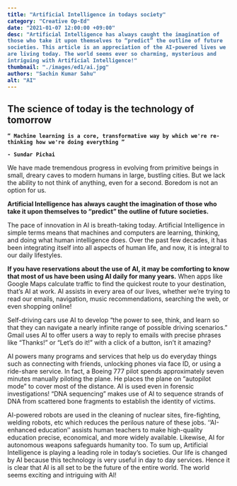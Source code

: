 ```yaml
---
title: "Artificial Intelligence in todays society"
category: "Creative Op-Ed"
date: "2021-01-07 12:00:00 +09:00"
desc: "Artificial Intelligence has always caught the imagination of those who take it upon themselves to “predict” the outline of future societies. This article is an appreciation of the AI-powered lives we are living today. The world seems ever so charming, mysterious and intriguing with Artificial Intelligence!"
thumbnail: "./images/ed1/ai.jpg"
authors: "Sachin Kumar Sahu"
alt: "AI"
---
```


<style type='text/css'>
code {
  white-space : pre-wrap !important;
  font-weight: bolder !important;
}
</style>

## The science of today is the technology of tomorrow

```
“ Machine learning is a core, transformative way by which we're re-thinking how we're doing everything ”

- Sundar Pichai

```


We have made tremendous progress in evolving from  primitive beings in small, dreary caves to modern humans in large, bustling cities. But we lack the ability to not think of anything, even for a second. Boredom  is not an option for us. 

**Artificial Intelligence has always caught the  imagination of those who take it upon themselves  to “predict” the outline of future societies.** 

The pace of innovation in AI is breath-taking today.  Artificial Intelligence in simple terms means that machines  and computers are learning, thinking, and doing what  human intelligence does. Over the past few decades, it has  been integrating itself into all aspects of human life, and  now, it is integral to our daily lifestyles. 

**If you have reservations about the use of AI, it may  be comforting to know that most of us have been  using AI daily for many years.** When apps like Google  Maps calculate traffic to find the quickest route to your  destination, that’s AI at work. AI assists in every area of our  lives, whether we’re trying to read our emails, navigation,  music recommendations, searching the web, or even  shopping online! 

Self-driving cars use AI to develop “the power to see, think,  and learn so that they can navigate a nearly infinite range of  possible driving scenarios.” Gmail uses AI to offer users a way to reply to emails with precise phrases like “Thanks!” or  “Let’s do it!” with a click of a button, isn’t it amazing? 

AI powers many programs and services that help us do  everyday things such as connecting with friends, unlocking  phones via face ID, or using a ride-share service. In fact, a  Boeing 777 pilot spends approximately seven minutes  manually piloting the plane. He places the plane on  “autopilot mode” to cover most of the distance. 
AI is used even in forensic investigations! “DNA  sequencing” makes use of AI to sequence strands of DNA  from scattered bone fragments to establish the identity of  victims. 

AI-powered robots are used in the cleaning of nuclear sites,  fire-fighting, welding robots, etc which reduces the perilous  nature of these jobs. ‘‘AI-enhanced education’’ assists  human teachers to make high-quality education precise,  economical, and more widely available. Likewise, AI for  autonomous weapons safeguards humanity too. 
To sum up, Artificial Intelligence is playing a leading role in  today’s societies. Our life is changed by AI because this  technology is very useful in day to day services. Hence it is  clear that AI is all set to be the future of the entire world.  The world seems exciting and intriguing with AI! 